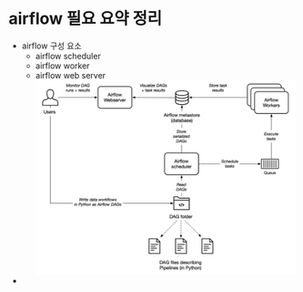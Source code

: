 # airflow 필요 요약 정리
- airflow 구성 요소 
  - airflow scheduler
  - airflow worker
  - airflow web server 
![img](https://github.com/koni114/TIL/blob/master/Data-Engineering/contents/apache-airflow/img/airflow_01.png)
- 